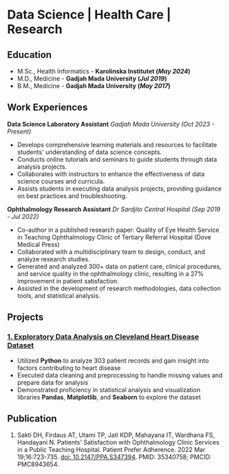 # Data Science | Health Care | Research

## Education
- M.Sc., Health Informatics - **Karolinska Institutet (_May 2024_)**
- M.D., Medicine - **Gadjah Mada University (_Jul 2019_)**
- B.M., Medicine - **Gadjah Mada University (_May 2017_)**

## Work Experiences
**Data Science Laboratory Assistant**
*Gadjah Mada University (_Oct 2023 - Present_)*
- Develops comprehensive learning materials and resources to facilitate students' understanding of data science concepts.
- Conducts online tutorials and seminars to guide students through data analysis projects.
- Collaborates with instructors to enhance the effectiveness of data science courses and curricula.
- Assists students in executing data analysis projects, providing guidance on best practices and troubleshooting.
  
**Ophthalmology Research Assistant**
*Dr Sardjito Central Hospital (_Sep 2019 - Jul 2022_)*
- Co-author in a published research paper: Quality of Eye Health Service in Teaching Ophthalmology Clinic of Tertiary Referral Hospital (Dove Medical Press)
- Collaborated with a multidisciplinary team to design, conduct, and analyze research studies.
- Generated and analyzed 300+ data on patient care, clinical procedures, and service quality in the ophthalmology clinic, resulting in a 27% improvement in patient satisfaction.
- Assisted in the development of research methodologies, data collection tools, and statistical analysis.

## Projects
### [1. Exploratory Data Analysis on Cleveland Heart Disease Dataset](https://github.com/aufartirta/EDA-Cleveland-Heart-Disease)
- Utilized **Python** to analyze 303 patient records and gain insight into factors contributing to heart disease
- Executed data cleaning and preprocessing to handle missing values and prepare data for analysis
- Demonstrated proficiency in statistical analysis and visualization libraries **Pandas**, **Matplotlib**, and **Seaborn** to explore the dataset

## Publication
1. Sakti DH, Firdaus AT, Utami TP, Jati KDP, Mahayana IT, Wardhana FS, Handayani N. Patients' Satisfaction with Ophthalmology Clinic Services in a Public Teaching Hospital. Patient Prefer Adherence. 2022 Mar 19;16:723-735. [doi: 10.2147/PPA.S347394](https://pubmed.ncbi.nlm.nih.gov/35340758/). PMID: 35340758; PMCID: PMC8943654.
